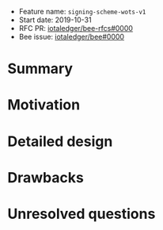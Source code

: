 + Feature name: `signing-scheme-wots-v1`
+ Start date: 2019-10-31
+ RFC PR: [iotaledger/bee-rfcs#0000](https://github.com/iotaledger/bee-rfcs/pull/0000)
+ Bee issue: [iotaledger/bee#0000](https://github.com/iotaledger/bee/issues/0000)

# Summary

<!-- TODO -->

# Motivation

<!-- TODO -->

# Detailed design

<!-- TODO -->

# Drawbacks

<!-- TODO -->

# Unresolved questions

<!-- TODO -->
